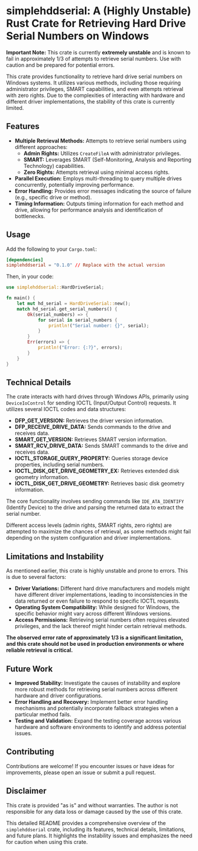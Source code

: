 # simplehddserial: A (Highly Unstable) Rust Crate for Retrieving Hard Drive Serial Numbers on Windows

**Important Note:** This crate is currently **extremely unstable** and is known to fail in approximately 1/3 of attempts to retrieve serial numbers. Use with caution and be prepared for potential errors.

This crate provides functionality to retrieve hard drive serial numbers on Windows systems. It utilizes various methods, including those requiring administrator privileges, SMART capabilities, and even attempts retrieval with zero rights. Due to the complexities of interacting with hardware and different driver implementations, the stability of this crate is currently limited.

## Features

* **Multiple Retrieval Methods:** Attempts to retrieve serial numbers using different approaches:
    * **Admin Rights:** Utilizes `CreateFileA` with administrator privileges.
    * **SMART:** Leverages SMART (Self-Monitoring, Analysis and Reporting Technology) capabilities.
    * **Zero Rights:** Attempts retrieval using minimal access rights.
* **Parallel Execution:** Employs multi-threading to query multiple drives concurrently, potentially improving performance.
* **Error Handling:** Provides error messages indicating the source of failure (e.g., specific drive or method).
* **Timing Information:** Outputs timing information for each method and drive, allowing for performance analysis and identification of bottlenecks.

## Usage

Add the following to your `Cargo.toml`:

```toml
[dependencies]
simplehddserial = "0.1.0" // Replace with the actual version
```

Then, in your code:

```rust
use simplehddserial::HardDriveSerial;

fn main() {
    let mut hd_serial = HardDriveSerial::new();
    match hd_serial.get_serial_numbers() {
        Ok(serial_numbers) => {
            for serial in serial_numbers {
                println!("Serial number: {}", serial);
            }
        }
        Err(errors) => {
            println!("Error: {:?}", errors);
        }
    }
}
```

## Technical Details

The crate interacts with hard drives through Windows APIs, primarily using `DeviceIoControl` for sending IOCTL (Input/Output Control) requests.  It utilizes several IOCTL codes and data structures:

* **DFP_GET_VERSION:** Retrieves the driver version information.
* **DFP_RECEIVE_DRIVE_DATA:** Sends commands to the drive and receives data.
* **SMART_GET_VERSION:** Retrieves SMART version information.
* **SMART_RCV_DRIVE_DATA:** Sends SMART commands to the drive and receives data.
* **IOCTL_STORAGE_QUERY_PROPERTY:** Queries storage device properties, including serial numbers.
* **IOCTL_DISK_GET_DRIVE_GEOMETRY_EX:** Retrieves extended disk geometry information.
* **IOCTL_DISK_GET_DRIVE_GEOMETRY:** Retrieves basic disk geometry information.

The core functionality involves sending commands like `IDE_ATA_IDENTIFY` (Identify Device) to the drive and parsing the returned data to extract the serial number.

Different access levels (admin rights, SMART rights, zero rights) are attempted to maximize the chances of retrieval, as some methods might fail depending on the system configuration and driver implementations.

## Limitations and Instability

As mentioned earlier, this crate is highly unstable and prone to errors. This is due to several factors:

* **Driver Variations:** Different hard drive manufacturers and models might have different driver implementations, leading to inconsistencies in the data returned or even failure to respond to specific IOCTL requests.
* **Operating System Compatibility:** While designed for Windows, the specific behavior might vary across different Windows versions.
* **Access Permissions:**  Retrieving serial numbers often requires elevated privileges, and the lack thereof might hinder certain retrieval methods.

**The observed error rate of approximately 1/3 is a significant limitation, and this crate should not be used in production environments or where reliable retrieval is critical.**

## Future Work

* **Improved Stability:** Investigate the causes of instability and explore more robust methods for retrieving serial numbers across different hardware and driver configurations.
* **Error Handling and Recovery:** Implement better error handling mechanisms and potentially incorporate fallback strategies when a particular method fails.
* **Testing and Validation:**  Expand the testing coverage across various hardware and software environments to identify and address potential issues.

## Contributing

Contributions are welcome!  If you encounter issues or have ideas for improvements, please open an issue or submit a pull request.


## Disclaimer

This crate is provided "as is" and without warranties. The author is not responsible for any data loss or damage caused by the use of this crate.

This detailed README provides a comprehensive overview of the `simplehddserial` crate, including its features, technical details, limitations, and future plans.  It highlights the instability issues and emphasizes the need for caution when using this crate.
